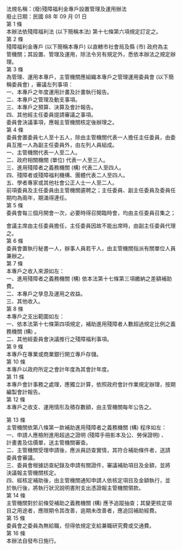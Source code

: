 法規名稱：(廢)殘障福利金專戶設置管理及運用辦法  
廢止日期：民國 88 年 09 月 01 日  
第 1 條  
本辦法依殘障福利法 (以下簡稱本法) 第十七條第六項規定訂定之。  
第 2 條  
殘障福利金專戶 (以下簡稱本專戶) 以直轄市社會局及縣 (市) 政府為主  
管機關；其設置、管理及運用，除法令另有規定外，悉依本辦法之規定辦  
理。  
第 3 條  
為管理、運用本專戶，主管機關應組織本專戶之管理運用委員會 (以下簡  
稱委員會) ，審議左列事項：  
一、本專戶之年度運用計畫及計畫執行報告。  
二、本專戶之管理及動支事項。  
三、本專戶之預算、決算及會計報告。  
四、其他經主任委員提請審議之事項。  
委員會決議事項，應報主管機關核定後辦理之。  
第 4 條  
委員會置委員七人至十五人，除由主管機關代表一人擔任主任委員，由委  
員互推一人為副主任委員外，由左列人員組成。  
一、主管機關代表一人至二人。  
二、政府相關機關 (單位) 代表一人至三人。  
三、進用殘障者之義務機關 (構) 代表二人至四人。  
四、殘障者或殘障福利機構、團體代表二人至四人。  
五、學者專家或其他社會公正人士一人至二人。  
前項委員及主任委員由主管機關遴聘之；主任委員、副主任委員及委員任  
期均為兩年，期滿得連任。  
第 5 條  
委員會每三個月開會一次，必要時得召開臨時會，均由主任委員召集之；  


會議主席由主任委員擔任，主任委員因故不能出席時，由副主任委員代理  
之。  
第 6 條  
委員會置執行秘書一人，辦事人員若干人，由主管機關指派有關單位人員  
兼辦之。  
第 7 條  
本專戶之收入來源如左：  
一、進用殘障者之義務機關 (構) 依本法第十七條第三項繳納之差額補助  
費。  
二、本專戶之孳息及運用之收益。  
三、其他收入。  
第 8 條  
本專戶之支出範圍如左：  
一、依本法第十七條第四項規定，補助進用殘障者人數超過規定比例之義  
務機關 (構) 。  
二、其他經委員會決議推行之殘障福利事項。  
第 9 條  
本專戶在專業或商業銀行開立專戶存儲。  
第 10 條  
本專戶以政府所定之會計年度為其會計年度。  
第 11 條  
本專戶會計事務之處理，應獨立計算，依照政府會計作業規定辦理，按期  
編製會計報告。  
第 12 條  
本專戶之收支、運用情形及積存數額，由主管機關每年公告之。  


第 13 條  
主管機關依第八條第一款補助進用殘障者之義務機關 (構) 程序如左：  
一、申請人應檢附進用超過之證明 (殘障手冊影本及公、勞保證明) 、  
計畫書及估價單，送主管機關審查。  
二、主管機關受理申請後，應派員訪查實情，其符合補助條件者，送請  
委員會審議。  
三、委員會根據訪查紀錄及申請有關證件，審議補助項目及金額，並將  
決議報主管機關核定。  
四、經核定補助後，由主管機關通知申請人依核定項目及金額執行，並  
於執行後，將執行狀況說明書附支出憑證報主管機關領款。  
第 14 條  
主管機關對於前條受補助之義務機關 (構) 應予追蹤抽查；其變更核定項  
目之用途者，應限期令其改善，逾期未改善者，應追回補助經費。  
第 15 條  
委員會之委員為無給職，但得依規定支給兼職研究費或交通費。  
第 16 條  
本辦法自發布日施行。  


